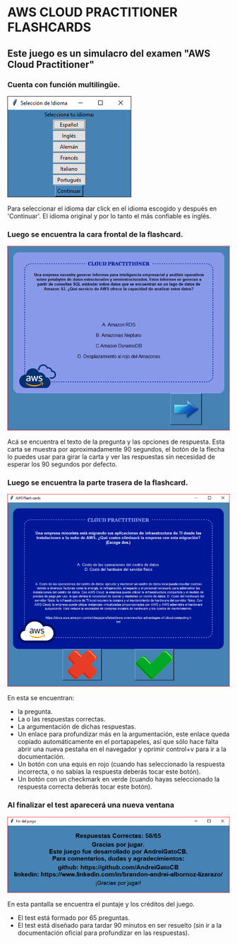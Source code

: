 # **AWS CLOUD PRACTITIONER FLASHCARDS**

## Este juego es un simulacro del examen "AWS Cloud Practitioner"

### Cuenta con función multilingüe.

![Pantalla de selección de idioma](images/idioma.PNG)

Para seleccionar el idioma dar click en el idioma escogido y después en 'Continuar'. El idioma original y por lo tanto 
el más confiable es inglés.

### Luego se encuentra la cara frontal de la flashcard. 

![Cara frontal flashcard](images/preguntas.PNG)

Acá se encuentra el texto de la pregunta y las opciones de respuesta. Esta carta se muestra por aproximadamente 90 
segundos, el botón de la flecha lo puedes usar para girar la carta y ver las respuestas sin necesidad de esperar los 90
segundos por defecto.

### Luego se encuentra la parte trasera de la flashcard.
![Cara trasera flashcard](images/respuestas.PNG)

En esta se encuentran:
- la pregunta. 
- La o las respuestas correctas. 
- La argumentación de dichas respuestas. 
- Un enlace para profundizar más en la argumentación, este enlace queda copiado automáticamente en el portapapeles, así 
que sólo hace falta abrir una nueva pestaña en el navegador y oprimir control+v para ir a la documentación. 
- Un botón con una equis en rojo (cuando has seleccionado la respuesta incorrecta, o no sabías la respuesta deberás tocar este botón).
- Un botón con un checkmark en verde (cuando hayas seleccionado la respuesta correcta deberás tocar este botón).

### Al finalizar el test aparecerá una nueva ventana
![Agradecimientos y puntaje](images/pantalla_final.PNG)

En esta pantalla se encuentra el puntaje y los créditos del juego.


- El test está formado por 65 preguntas.
- El test está diseñado para tardar 90 minutos en ser resuelto (sin ir a la documentación oficial para profundizar en las 
respuestas).

